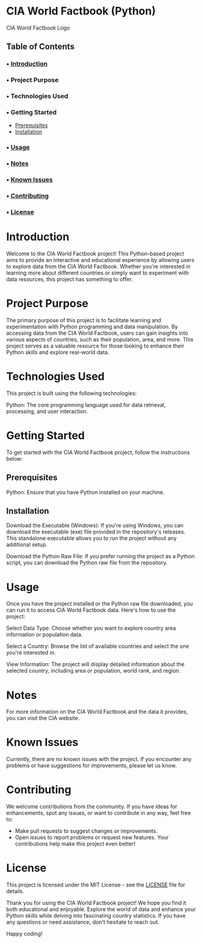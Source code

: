 # CIA World Factbook (Python)
CIA World Factbook Logo <!-- Add a logo or relevant image if available -->

## Table of Contents
### • [Introduction](#Introduction)
### • Project Purpose
### • Technologies Used
### • Getting Started
- [Prerequisites](#Prerequisites)
- [Installation](#Installation)
### • [Usage](#Usage)
### • [Notes](#Notes)
### • [Known Issues](#known-issues)
### • [Contributing](#Contributing)
### • [License](#License)


# Introduction
Welcome to the CIA World Factbook project! This Python-based project aims to provide an interactive and educational experience by allowing users to explore data from the CIA World Factbook. Whether you're interested in learning more about different countries or simply want to experiment with data resources, this project has something to offer.

# Project Purpose
The primary purpose of this project is to facilitate learning and experimentation with Python programming and data manipulation. By accessing data from the CIA World Factbook, users can gain insights into various aspects of countries, such as their population, area, and more. This project serves as a valuable resource for those looking to enhance their Python skills and explore real-world data.

# Technologies Used
This project is built using the following technologies:

Python: The core programming language used for data retrieval, processing, and user interaction.

# Getting Started
To get started with the CIA World Factbook project, follow the instructions below:

## Prerequisites
Python: Ensure that you have Python installed on your machine.
## Installation
Download the Executable (Windows): If you're using Windows, you can download the executable (exe) file provided in the repository's releases. This standalone executable allows you to run the project without any additional setup.

Download the Python Raw File: If you prefer running the project as a Python script, you can download the Python raw file from the repository.

# Usage
Once you have the project installed or the Python raw file downloaded, you can run it to access CIA World Factbook data. Here's how to use the project:

Select Data Type: Choose whether you want to explore country area information or population data.

Select a Country: Browse the list of available countries and select the one you're interested in.

View Information: The project will display detailed information about the selected country, including area or population, world rank, and region.

# Notes
For more information on the CIA World Factbook and the data it provides, you can visit the CIA website.
# Known Issues
Currently, there are no known issues with the project. If you encounter any problems or have suggestions for improvements, please let us know.
# Contributing
We welcome contributions from the community. If you have ideas for enhancements, spot any issues, or want to contribute in any way, feel free to:

- Make pull requests to suggest changes or improvements.
- Open issues to report problems or request new features.
Your contributions help make this project even better!

# License
This project is licensed under the MIT License - see the [LICENSE](https://github.com/BotEverything/CIA-World-Factbook/blob/main/LICENSE) file for details.

Thank you for using the CIA World Factbook project! We hope you find it both educational and enjoyable. Explore the world of data and enhance your Python skills while delving into fascinating country statistics. If you have any questions or need assistance, don't hesitate to reach out.

Happy coding!
